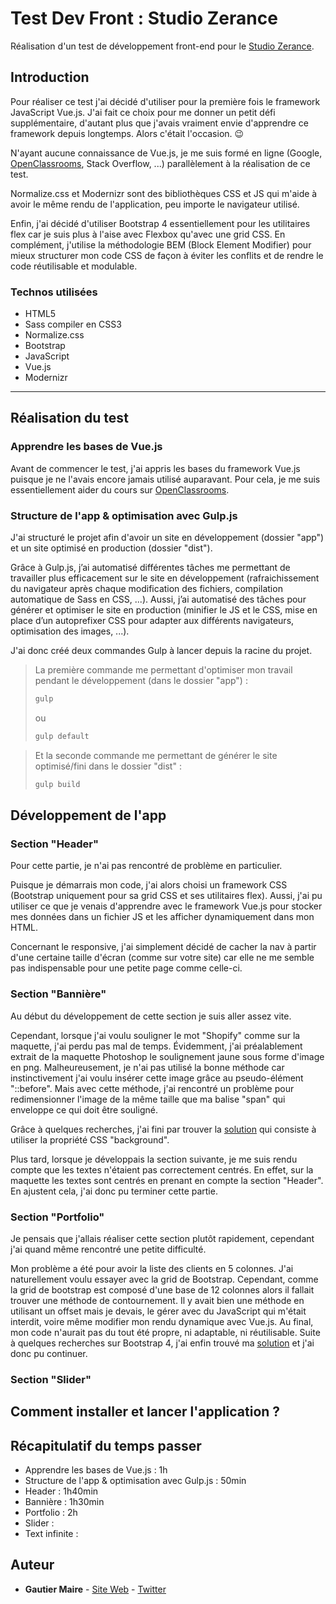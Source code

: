 # Test Dev Front : Studio Zerance

Réalisation d'un test de développement front-end pour le [Studio Zerance](https://studiozerance.fr).

## Introduction

Pour réaliser ce test j'ai décidé d'utiliser pour la première fois le framework JavaScript Vue.js. J'ai fait ce choix pour me donner un petit défi supplémentaire, d'autant plus que j'avais vraiment envie d'apprendre ce framework depuis longtemps. Alors c'était l'occasion. 😉

N'ayant aucune connaissance de Vue.js, je me suis formé en ligne (Google, [OpenClassrooms](https://openclassrooms.com/fr/courses/6390311-creez-une-application-web-avec-vue-js), Stack Overflow, ...) parallèlement à la réalisation de ce test.

Normalize.css et Modernizr sont des bibliothèques CSS et JS qui m'aide à avoir le même rendu de l'application, peu importe le navigateur utilisé.

Enfin, j'ai décidé d'utiliser Bootstrap 4 essentiellement pour les utilitaires flex car je suis plus à l'aise avec Flexbox qu'avec une grid CSS. En complément, j'utilise la méthodologie BEM (Block Element Modifier) pour mieux structurer mon code CSS de façon à éviter les conflits et de rendre le code réutilisable et modulable.

### Technos utilisées

* HTML5
* Sass compiler en CSS3
* Normalize.css
* Bootstrap
* JavaScript
* Vue.js
* Modernizr

___

## Réalisation du test

### Apprendre les bases de Vue.js

Avant de commencer le test, j'ai appris les bases du framework Vue.js puisque je ne l'avais encore jamais utilisé auparavant. Pour cela, je me suis essentiellement aider du cours sur [OpenClassrooms](https://openclassrooms.com/fr/courses/6390311-creez-une-application-web-avec-vue-js).

### Structure de l'app & optimisation avec Gulp.js

J'ai structuré le projet afin d'avoir un site en développement (dossier "app") et un site optimisé en production (dossier "dist").

Grâce à Gulp.js, j’ai automatisé différentes tâches me permettant de travailler plus efficacement sur le site en développement (rafraichissement du navigateur après chaque modification des fichiers, compilation automatique de Sass en CSS, ...). Aussi, j’ai automatisé des tâches pour générer et optimiser le site en production (minifier le JS et le CSS, mise en place d’un autoprefixer CSS pour adapter aux différents navigateurs, optimisation des images, ...).

J'ai donc créé deux commandes Gulp à lancer depuis la racine du projet.

>La première commande me permettant d'optimiser mon travail pendant le développement (dans le dossier "app") :
>```bash
>gulp
>```
>ou
>```bash
>gulp default
>```

>Et la seconde commande me permettant de générer le site optimisé/fini dans le dossier "dist" :
>```bash
>gulp build
>```

## Développement de l'app

### Section "Header"

Pour cette partie, je n'ai pas rencontré de problème en particulier.

Puisque je démarrais mon code, j'ai alors choisi un framework CSS (Bootstrap uniquement pour sa grid CSS et ses utilitaires flex). Aussi, j'ai pu utiliser ce que je venais d'apprendre avec le framework Vue.js pour stocker mes données dans un fichier JS et les afficher dynamiquement dans mon HTML.

Concernant le responsive, j'ai simplement décidé de cacher la nav à partir d'une certaine taille d'écran (comme sur votre site) car elle ne me semble pas indispensable pour une petite page comme celle-ci.

### Section "Bannière"

Au début du développement de cette section je suis aller assez vite.

Cependant, lorsque j'ai voulu souligner le mot "Shopify" comme sur la maquette, j'ai perdu pas mal de temps. Évidemment, j'ai préalablement extrait de la maquette Photoshop le soulignement jaune sous forme d'image en png. Malheureusement, je n'ai pas utilisé la bonne méthode car instinctivement j'ai voulu insérer cette image grâce au pseudo-élément "::before". Mais avec cette méthode, j'ai rencontré un problème pour redimensionner l'image de la même taille que ma balise "span" qui enveloppe ce qui doit être souligné.

Grâce à quelques recherches, j'ai fini par trouver la [solution](https://forum.alsacreations.com/topic-1-68391-1-Taille-dune-image-avec-before.html) qui consiste à utiliser la propriété CSS "background".

Plus tard, lorsque je développais la section suivante, je me suis rendu compte que les textes n'étaient pas correctement centrés. En effet, sur la maquette les textes sont centrés en prenant en compte la section "Header". En ajustent cela, j'ai donc pu terminer cette partie.

### Section "Portfolio"

Je pensais que j'allais réaliser cette section plutôt rapidement, cependant j'ai quand même rencontré une petite difficulté.

Mon problème a été pour avoir la liste des clients en 5 colonnes. J'ai naturellement voulu essayer avec la grid de Bootstrap. Cependant, comme la grid de bootstrap est composé d'une base de 12 colonnes alors il fallait trouver une méthode de contournement. Il y avait bien une méthode en utilisant un offset mais je devais, le gérer avec du JavaScript qui m'était interdit, voire même modifier mon rendu dynamique avec Vue.js. Au final, mon code n'aurait pas du tout été propre, ni adaptable, ni réutilisable. Suite à quelques recherches sur Bootstrap 4, j'ai enfin trouvé ma [solution](https://stackoverflow.com/questions/50734727/5-columns-per-row-in-bootstrap-4) et j'ai donc pu continuer.

### Section "Slider"



## Comment installer et lancer l'application ?

## Récapitulatif du temps passer

* Apprendre les bases de Vue.js : 1h
* Structure de l'app & optimisation avec Gulp.js : 50min
* Header : 1h40min
* Bannière : 1h30min
* Portfolio : 2h
* Slider :
* Text infinite :


## Auteur

* **Gautier Maire** - [Site Web](https://www.gautiermaire.fr) - [Twitter](https://twitter.com/gaugauxmaire)
